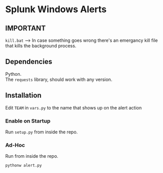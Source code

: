 # Splunk Windows Alerts
## IMPORTANT
`kill.bat` -->
In case something goes wrong there's an emergancy kill file that kills the background process.

## Dependencies
Python. <br />
The `requests` library, should work with any version.

## Installation
Edit `TEAM` in `vars.py` to the name that shows up on the alert action
### Enable on Startup
Run `setup.py` from inside the repo.
### Ad-Hoc
Run from inside the repo.
```
pythonw alert.py
```